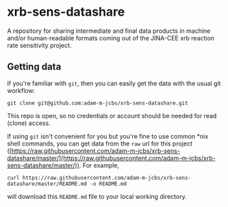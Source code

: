 # xrb-sens-datashare
A repository for sharing intermediate and final data products in machine and/or human-readable formats coming out of the JINA-CEE xrb reaction rate sensitivity project.

## Getting data

If you're familiar with `git`, then you can easily get the data with the usual git workflow:

```
git clone git@github.com:adam-m-jcbs/xrb-sens-datashare.git
```

This repo is open, so no credentials or account should be needed for read (clone) access.

If using `git` isn't convenient for you but you're fine to use common \*nix shell commands, you can get data from the `raw` url for this project ([https://raw.githubusercontent.com/adam-m-jcbs/xrb-sens-datashare/master/](https://raw.githubusercontent.com/adam-m-jcbs/xrb-sens-datashare/master/)).  For example,

```
curl https://raw.githubusercontent.com/adam-m-jcbs/xrb-sens-datashare/master/README.md -o README.md
```
will download this `README.md` file to your local working directory.
